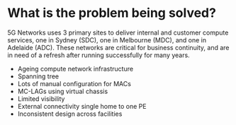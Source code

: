 # What is the problem being solved?

5G Networks uses 3 primary sites to deliver internal and customer compute services, one in Sydney (SDC), one in Melbourne (MDC), and one in Adelaide (ADC). These networks are critical for business continuity, and are in need of a refresh after running successfully for many years.

- Ageing compute network infrastructure
- Spanning tree
- Lots of manual configuration for MACs
- MC-LAGs using virtual chassis
- Limited visibility
- External connectivity single home to one PE
- Inconsistent design across facilities

<!--
One thing we've been wanting to tackle for a while is a refresh of our data centre networks. There is a lot internally that relies on them, and we want to ensure that as we upgrade the rest of our core network, this is not left behind with legacy solutions and hardware. We have 3 sites we use to deliver diversity, which has worked well for us, however there's a few challenges that we have been facing with the existing solution.

The existing network is running Juniper Networks QFX5100 series switches, which I'm sure is a pretty common choice over the years with many other operators in this room. They have been quite reliable, and did everything we needed when they were selected. However, they have been marked as End of Life from the vendor, and we need to start looking at longer term solutions to ensure that we have hardware and software support.

Secondly, being an older design means that there's some older technologies at play here. Spanning tree has its' place, however there is newer kids on the block such as VXLAN that bring a lot of improvements. This network is using MSTP to try and help better use all available links, however I'm sure I am preaching to the converted that this isn't something that should be in a modern network.

Now, let's look at how we work on the devices day to day. Adding an existing VLAN to a port is pretty straightforward, but what about adding a new VLAN? Whole different ballgame. There's a lot of pairs of switches in the data centre networks, and having to go around multiple devices introduces room for error. This all makes general moves, adds and changes become tedious and time consuming.

How is high availability being handled for endpoints? Two member virtual chassis clusters are in use and this does work, and makes bringing up a new LAG pretty straightforward. However, who here has had to replace a member of a virtual chassis before? It's not fun, you can do everything right and the stack still falls apart. This poses a bigger risk as time goes on, as the hardware starts to exit the bottom of the bathtub curve and the chance of failure increases.

Even when things are running as expected, how can we assure that no redundant links have members down? How do we know that a VLAN isn't missing on a backup link? How can we know that we aren't just one wrong move away from having an outage to one or multiple parts of the fabric? Legacy SNMP monitoring solutions work well for individual data points, however this often takes a good understanding of the design to be able to piece something together, and isn't able to cover all the things we would like to see going forward.

Most of the networks configured are stretched back to a single PE to enter into the corresponding Layer 3 VPN. This creates another place where things can go wrong, and is something we would like to look at better ways to solve. Maintenance windows for network devices taking down internal services creates friction and makes having a good software lifecycle in other parts of the network more difficult.

Finally, these points stick across all 3 of the fabrics, however the underlying design is often quite inconsistent between them. This makes troubleshooting issues quite difficult for staff that aren't across all of the specific intricacies, and is something that we'd like to fix in the new solution.
-->